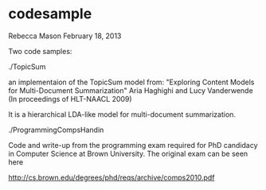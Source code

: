 codesample
==========

Rebecca Mason
February 18, 2013

Two code samples:

./TopicSum

an implementaion of the TopicSum model from: 
"Exploring Content Models for Multi-Document Summarization"
Aria Haghighi and Lucy Vanderwende 
(In proceedings of HLT-NAACL 2009)

It is a hierarchical LDA-like model for multi-document 
summarization.

./ProgrammingCompsHandin

Code and write-up from the programming exam required for PhD 
candidacy in Computer Science at Brown University. The 
original exam can be seen here

http://cs.brown.edu/degrees/phd/reqs/archive/comps2010.pdf
